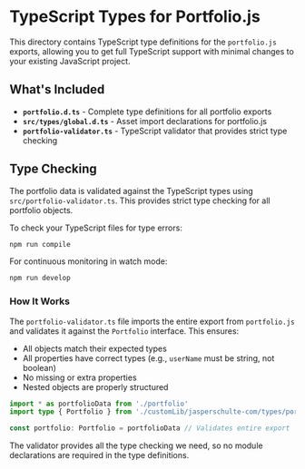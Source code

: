 # TypeScript Types for Portfolio.js

This directory contains TypeScript type definitions for the `portfolio.js` exports, allowing you to get full TypeScript support with minimal changes to your existing JavaScript project.

## What's Included

- **`portfolio.d.ts`** - Complete type definitions for all portfolio exports
- **`src/types/global.d.ts`** - Asset import declarations for portfolio.js
- **`portfolio-validator.ts`** - TypeScript validator that provides strict type checking

## Type Checking

The portfolio data is validated against the TypeScript types using `src/portfolio-validator.ts`. This provides strict type checking for all portfolio objects.

To check your TypeScript files for type errors:

```bash
npm run compile
```

For continuous monitoring in watch mode:

```bash
npm run develop
```

### How It Works

The `portfolio-validator.ts` file imports the entire export from `portfolio.js` and validates it against the `Portfolio` interface. This ensures:

- All objects match their expected types
- All properties have correct types (e.g., `userName` must be string, not boolean)
- No missing or extra properties
- Nested objects are properly structured

```typescript
import * as portfolioData from './portfolio'
import type { Portfolio } from './customLib/jasperschulte-com/types/portfolio'

const portfolio: Portfolio = portfolioData // Validates entire export
```

The validator provides all the type checking we need, so no module declarations are required in the type definitions.
